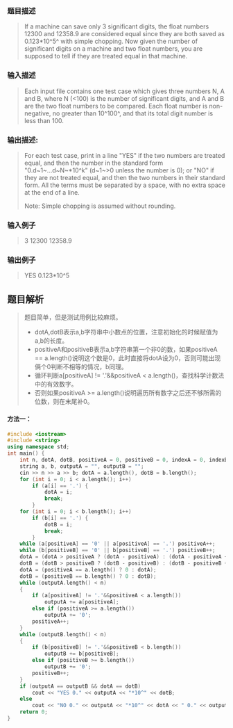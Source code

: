 ### 题目描述

> If a machine can save only 3 significant digits, the float numbers 12300 and 12358.9 are considered equal since they are both saved as 0.123*10^5^ with simple chopping. Now given the number of significant digits on a machine and two float numbers, you are supposed to tell if they are treated equal in that machine.
### 输入描述

> Each input file contains one test case which gives three numbers N, A and B, where N (<100) is the number of significant digits, and A and B are the two float numbers to be compared. Each float number is non-negative, no greater than 10^100^, and that its total digit number is less than 100.


### 输出描述:
> For each test case, print in a line "YES" if the two numbers are treated equal, and then the number in the standard form "0.d~1~...d~N~*10\^k" (d~1~>0 unless the number is 0); or "NO" if they are not treated equal, and then the two numbers in their standard form. All the terms must be separated by a space, with no extra space at the end of a line.
>
>Note: Simple chopping is assumed without rounding.

### 输入例子
> 3 12300 12358.9

### 输出例子
>YES 0.123*10^5

## 题目解析
>题目简单，但是测试用例比较麻烦。
>- dotA,dotB表示a,b字符串中小数点的位置，注意初始化的时候赋值为a,b的长度。
>- positiveA和positiveB表示a,b字符串第一个非0的数，如果positiveA == a.length()说明这个数是0，此时直接将dotA设为0，否则可能出现俩个0判断不相等的情况，b同理。
>- 循环判断a[positiveA] != '.'&&positiveA < a.length()，查找科学计数法中的有效数字。
>- 否则如果positiveA >= a.length()说明遍历所有数字之后还不够所需的位数，则在末尾补0。

#### 方法一：
```C++
#include <iostream>
#include <string>
using namespace std;
int main() {
	int n, dotA, dotB, positiveA = 0, positiveB = 0, indexA = 0, indexB = 0;
	string a, b, outputA = "", outputB = "";
	cin >> n >> a >> b; dotA = a.length(), dotB = b.length();
	for (int i = 0; i < a.length(); i++)
		if (a[i] == '.') {
			dotA = i;
			break;
		}
	for (int i = 0; i < b.length(); i++)
		if (b[i] == '.') {
			dotB = i;
			break;
		}
	while (a[positiveA] == '0' || a[positiveA] == '.') positiveA++;
	while (b[positiveB] == '0' || b[positiveB] == '.') positiveB++;
	dotA = (dotA > positiveA ? (dotA - positiveA) : (dotA - positiveA + 1));
	dotB = (dotB > positiveB ? (dotB - positiveB) : (dotB - positiveB + 1));
	dotA = (positiveA == a.length() ? 0 : dotA);
	dotB = (positiveB == b.length() ? 0 : dotB);
	while (outputA.length() < n)
	{
		if (a[positiveA] != '.'&&positiveA < a.length())
			outputA += a[positiveA];
		else if (positiveA >= a.length())
			outputA += '0';
		positiveA++;
	}
	while (outputB.length() < n)
	{
		if (b[positiveB] != '.'&&positiveB < b.length())
			outputB += b[positiveB];
		else if (positiveB >= b.length())
			outputB += '0';
		positiveB++;
	}
	if (outputA == outputB && dotA == dotB)
		cout << "YES 0." << outputA << "*10^" << dotB;
	else
		cout << "NO 0." << outputA << "*10^" << dotA << " 0." << outputB << "*10^" << dotB;
	return 0;
}
```